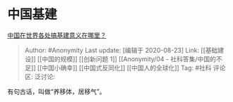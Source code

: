 # 中国基建
[中国在世界各处搞基建意义在哪里？](https://www.zhihu.com/question/348859803/answer/861846414)

> Author: #Anonymity
> Last update: [编辑于 2020-08-23]
> Link: [[基础建设]] [[中国的规模]] [[创新问题 1]] [[Anonymity/04 - 社科答集/中国的不足]] [[中国小确幸]] [[中国式反同化]] [[中国人的全球化]]
> Tag: #社科
> 评论区:
> 泛讨论:

有句古话，叫做“养移体，居移气”。
